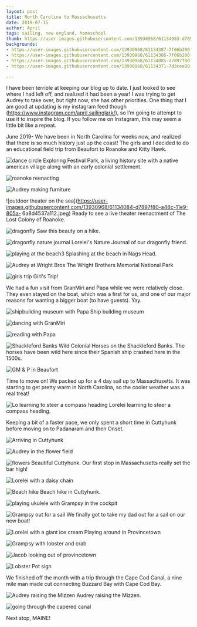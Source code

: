 ```yaml
---
layout: post
title: North Carolina to Massachusetts
date: 2019-07-15
author: April
tags: sailing, new england, homeschool
thumb: https://user-images.githubusercontent.com/13930968/61134083-d7897f80-a48c-11e9-848d-49998173d945.jpeg
backgrounds:
- https://user-images.githubusercontent.com/13930968/61134387-7f06b200-a48d-11e9-99d0-d2203021da10.jpeg
- https://user-images.githubusercontent.com/13930968/61134386-7f06b200-a48d-11e9-89aa-9100e4d78eb9.jpeg
- https://user-images.githubusercontent.com/13930968/61134085-d7897f80-a48c-11e9-80f1-731293fdf828.jpeg
- https://user-images.githubusercontent.com/13930968/61134371-7d3cee80-a48d-11e9-9466-1864e73b54c6.jpeg

---
```


I have been terrible at keeping our blog up to date. I just looked to see where I had left off, and realized it had been a year! I was trying to get Audrey to take over, but right now, she has other priorities. One thing that I am good at updating is my instagram feed though (https://www.instagram.com/april.sailinglark/), so I’m going to attempt to use it to inspire the blog. If you follow me on Instagram, this may seem a little bit like a repeat. 

June 2019-
We have been in North Carolina for weeks now, and realized that there is so much history just up the coast! The girls and I decided to do an educational field trip from Beaufort to Roanoke and Kitty Hawk. 

![dance circle](https://user-images.githubusercontent.com/13930968/61134080-d7897f80-a48c-11e9-8d4c-7c4adc8f3f3b.jpeg)
Exploring Festival Park, a living history site with a native american village along with an early colonial settlement. 

![roanoke reenacting](https://user-images.githubusercontent.com/13930968/61134081-d7897f80-a48c-11e9-9d75-0cd5e5a9494e.jpeg)

![Audrey making furniture](https://user-images.githubusercontent.com/13930968/61134082-d7897f80-a48c-11e9-85d8-06a5ab5f42f3.jpeg)

![outdoor theater on the sea](https://user-images.githubusercontent.com/13930968/61134084-d7897f80-a48c-11e9-805a-
6a8d4537a112.jpeg)
Ready to see a live theater reenactment of The Lost Colony of Roanoke. 

![dragonfly](https://user-images.githubusercontent.com/13930968/61134077-d7897f80-a48c-11e9-9ea5-ed79ff168d0e.jpeg)
Saw this beauty on a hike. 

![dragonfly nature journal](https://user-images.githubusercontent.com/13930968/61134088-d8221600-a48c-11e9-8e5b-6297ec04250b.jpeg)
Lorelei's Nature Journal of our dragonfly friend. 

![playing at the beach3](https://user-images.githubusercontent.com/13930968/61134087-d8221600-a48c-11e9-94b5-4a8bc34cd4b0.jpeg)
Splashing at the beach in Nags Head. 

![Audrey at Wright Bros](https://user-images.githubusercontent.com/13930968/61134361-7c0bc180-a48d-11e9-8ecf-3dc391baad33.jpeg)
The Wright Brothers Memorial National Park

![girls trip](https://user-images.githubusercontent.com/13930968/61134362-7c0bc180-a48d-11e9-8161-aec91a454011.jpeg)
Girl's Trip! 

We had a fun visit from GranMiri and Papa while we were relatively close. They even stayed on the boat, which was a first for us, and one of our major reasons for wanting a bigger boat (to have guests). Yay.

![shipbuilding museum with Papa](https://user-images.githubusercontent.com/13930968/61134363-7c0bc180-a48d-11e9-8f15-884329da8a4a.jpeg)
Ship building museum

![dancing with GranMiri](https://user-images.githubusercontent.com/13930968/61134364-7c0bc180-a48d-11e9-8224-269f23a6f0cd.jpeg)

![reading with Papa](https://user-images.githubusercontent.com/13930968/61134365-7c0bc180-a48d-11e9-8b58-efecd19e2f77.jpeg)

![Shackleford Banks](https://user-images.githubusercontent.com/13930968/61134366-7ca45800-a48d-11e9-8b8f-b1d805ab9e01.jpeg)
Wild Colonial Horses on the Shackleford Banks. The horses have been wild here since their Spanish ship crashed here in the 1500s. 

![GM & P in Beaufort](https://user-images.githubusercontent.com/13930968/61134367-7ca45800-a48d-11e9-801d-b626d25516a3.jpeg)


Time to move on! We packed up for a 4 day sail up to Massachusetts. It was starting to get pretty warm in North Carolina, so the cooler weather was a real treat! 

![Lo learning to steer a compass heading](https://user-images.githubusercontent.com/13930968/61134368-7ca45800-a48d-11e9-94ee-9f27b3353250.jpeg)
Lorelei learning to steer a compass heading. 

Keeping a bit of a faster pace, we only spent a short time in Cuttyhunk before moving on to Padanaram and then Onset. 

![Arriving in Cuttyhunk](https://user-images.githubusercontent.com/13930968/61134371-7d3cee80-a48d-11e9-9466-1864e73b54c6.jpeg)

![Audrey in the flower field](https://user-images.githubusercontent.com/13930968/61134372-7d3cee80-a48d-11e9-9dac-aef740d82c8f.jpeg)

![flowers](https://user-images.githubusercontent.com/13930968/61134373-7d3cee80-a48d-11e9-8ed8-87a3cc00d82c.jpeg)
Beautiful Cuttyhunk. Our first stop in Massachusetts really set the bar high!

![Lorelei with a daisy chain](https://user-images.githubusercontent.com/13930968/61134374-7d3cee80-a48d-11e9-9919-b5e51aa68879.jpeg)

![Beach hike](https://user-images.githubusercontent.com/13930968/61134375-7dd58500-a48d-11e9-8818-ce614326d353.jpeg)
Beach hike in Cuttyhunk. 

![playing ukulele with Grampsy in the cockpit](https://user-images.githubusercontent.com/13930968/61134379-7dd58500-a48d-11e9-8ea0-713a750a2f21.jpeg)

![Grampsy out for a sail](https://user-images.githubusercontent.com/13930968/61134380-7e6e1b80-a48d-11e9-984b-4ffe59f59317.jpeg)
We finally got to take my dad out for a sail on our new boat! 

![Lorelei with a giant ice cream](https://user-images.githubusercontent.com/13930968/61134382-7e6e1b80-a48d-11e9-8c88-d49791bc849c.jpeg)
Playing around in Provincetown

![Grampsy with lobster and crab](https://user-images.githubusercontent.com/13930968/61134385-7e6e1b80-a48d-11e9-96a7-600290b994b4.jpeg)

![Jacob looking out of provincetown](https://user-images.githubusercontent.com/13930968/61134389-7f9f4880-a48d-11e9-9048-122c2b9f112b.jpeg)

![Lobster Pot sign](https://user-images.githubusercontent.com/13930968/61134384-7e6e1b80-a48d-11e9-9795-7a21c050d640.jpeg)

We finished off the month with a trip through the Cape Cod Canal, a nine mile man made cut connecting Buzzard Bay with Cape Cod Bay. 

![Audrey raising the Mizzen](https://user-images.githubusercontent.com/13930968/61134377-7dd58500-a48d-11e9-9513-e71ab3c8ffd7.jpeg)
Audrey raising the Mizzen. 

![going through the capered canal](https://user-images.githubusercontent.com/13930968/61134388-7f06b200-a48d-11e9-9925-cfba2ca22f22.jpeg)

Next stop, MAINE! 
